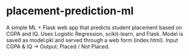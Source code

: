 # placement-prediction-ml
A simple ML + Flask web app that predicts student placement based on CGPA and IQ. Uses Logistic Regression, scikit-learn, and Flask. Model is saved as model.pkl and served through a web form (index.html). Input CGPA &amp; IQ → Output: Placed / Not Placed.
